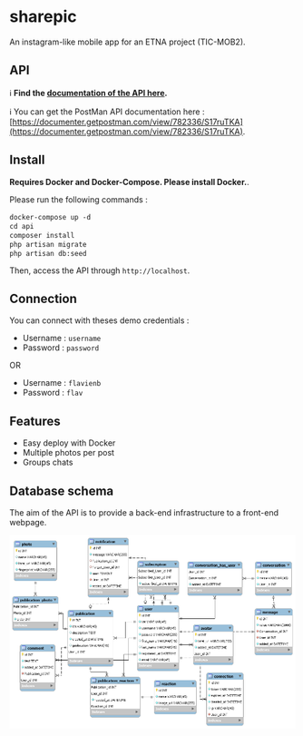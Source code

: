 # sharepic
An instagram-like mobile app for an ETNA project (TIC-MOB2).

## API

:information_source: **Find the [documentation of the API here](./api).**

:information_source: You can get the PostMan API documentation here : [https://documenter.getpostman.com/view/782336/S17ruTKA](https://documenter.getpostman.com/view/782336/S17ruTKA).

## Install

**Requires Docker and Docker-Compose. Please install Docker.**.

Please run the following commands :

```
docker-compose up -d
cd api
composer install
php artisan migrate
php artisan db:seed
```

Then, access the API through `http://localhost`.

## Connection

You can connect with theses demo credentials :

- Username : `username`
- Password : `password`

OR

- Username : `flavienb`
- Password : `flav`

## Features

- Easy deploy with Docker
- Multiple photos per post
- Groups chats

## Database schema

The aim of the API is to provide a back-end infrastructure to a front-end webpage.
<p align="center">

![Database schema](./database.png)

</p>